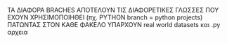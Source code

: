 ΤΑ ΔΙΑΦΟΡΑ BRACHES ΑΠΟΤΕΛΟΥΝ ΤΙΣ ΔΙΑΦΟΡΕΤΙΚΕΣ ΓΛΩΣΣΕΣ ΠΟΥ ΕΧΟΥΝ ΧΡΗΣΙΜΟΠΟΙΗΘΕΙ (πχ. PΥΤΗΟΝ branch = python projects)
ΠΑΤΩΝΤΑΣ ΣΤΟΝ ΚΑΘΕ ΦΑΚΕΛΟ ΥΠΑΡΧΟΥΝ  real world datasets και .py αρχεια 
